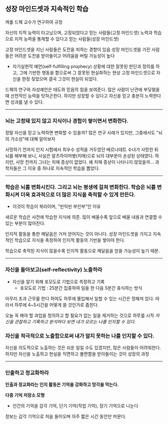 
## 성장 마인드셋과 지속적인 학습

캐롤 드웩 교수가 연구하여 규정

자신의 지적 능력이 타고났으며, 고정되었다고 믿는 사람들(고정 마인드셋)
노력과 학습으로 지적 능력을 통제할 수 있다고 믿는 사람들(성장 마인드셋)

고정 마인드셋을 지닌 사람들은 도전을 피하는 경향이 있음
성장 마인드셋을 가진 사람들은 어려운 도전을 받아들이고 어려움을 버틸 가능성이 높다


- 자기실현적 예언(self-fulfilling prophecy)
	 상황에 대한 잘못된 판단과 정의를 하고, 그에 기반한 행동을 함으로써  그 잘못된 현실화하는 현상
	 고정 마인드셋으로 자신을 한정 짖었으며 결국 그것이 현실이 되었다.

드웩의 연구와 자성예언은 태도와 믿음의 힘을 보여준다. 많은 사람이 난관에 부딪혔을 때 선천적인 능력을 탓하곤한다. 하지만 성장할 수 있다고 자신을 믿고 충분히 노력한다면 성과를 낼 수 있다.



---

### 뇌는 고정돼 있지 않고 지식이나 경험이 쌓이면서 변화한다.

정말 자신을 믿고 노력하면 변화할 수 있을까? 많은 연구 사례가 있지만, 그중에서도 "뇌의 가소성"에 대해 알아보자

사망하기 전까지 인지 시험에서 최우수 성적을 거두었던 베르나데트 수녀가 사망한 뒤 뇌를 해부해 보니, 사실은 알츠하이머병(치매)으로 뇌의 대부분이 손상된 상태였다.
하지만, 사망 전까지 그녀는 치매 증상이 없었다. 왜 치매 증상이 나타나지 않았을까...
과학자들은 그 이유 중 하나로 지속적인 학습을 뽑았다.

---

### 학습은 뇌를 변화시킨다. 그리고 뇌는 평생에 걸쳐 변화한다. 학습은 뇌를 변화시켜 더욱 효과적으로 더 많은 지식을 축적할 수 있게 만든다.

 - 이것이 학습이 복리이며, "빈익빈 부인부"인 이유

새로운 학습은 사전에 학습한 지식에 의존.
많이 배울수록 앞으로 배울 내용과 연결할 수 있는 부분이 많아진다.

인지적 활동을 통한 꺠달음은 거저 얻어지는 것이 아니다. 성장 마인드셋을 가지고 지속적인 학습으로 지식을 축정하여 인지적 활동의 기반을 쌓아야 한다.

학습으로 축적된 지식이 많을수록 인지적 활동으로 깨달음을 얻을 가능성이 높기 때문.


---

### 자신을 돌아보고(self-reflectivity) 노출하라

- 자신을 알기 위해 포모도로 기법으로 측정하고 기록
	- 포모도로 기법 : 25분간 집중하여 일을 한 다음 5분간 휴식하는 방식

아무리 초과 근무를 한다 하여도 하루에 몰입해서 일할 수 있는 시간은 정해져 있다.
따라서 하루에 4~5시간을 어떻게 쓸 것인가로 좁힌다.

오늘 꼭 해야 할 과업을 정의하고 할 필요가 없는 일을 제거하는 것으로 하루를 시작
*자신을 관찰하고 기록하고 분석하다 보면 내가 모르는 나를 인지할 수 있다.*

### 자신을 적극적으로 노출함으로써 내가 알지 못하는 나를 인지할 수 있다.

자신을 의도적으로 노출하는 것은 쉬운 일일 수도 있겠지만, 많은 사람들이 어려워한다.
하지만 자신을 노출하고 현실을 직면하고 불편함을 받아들이는 것이 성장의 과정


---


### 인출하고 정교화하라

**인출과 정교화라는 인지 활동은 기억을 강화하고 망각을 막는다.**

**다중 기억 저장소 모형**
- 인간의 기억을 감각 기억, 단기 기억(작업 기억), 장기 기억으로 나눈다

정보는 감각 기억으로 처음 들어오며 아주 짧은 시간 동안만 머문다.